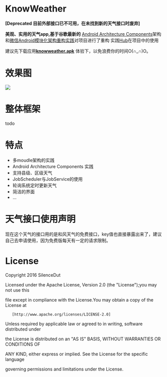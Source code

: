 
# KnowWeather
**[Deprecated 目前外部接口已不可用，在未找到新的天气接口时废弃]**

**美观、实用的天气app,基于谷歌最新的**
[Android Architecture Components](https://developer.android.com/topic/libraries/architecture/index.html)架构和[微信Android模块化架构重构实践](https://mp.weixin.qq.com/s?__biz=MzAwNDY1ODY2OQ==&mid=2649286672&idx=1&sn=4d9db00c496fcafd1d3e01d69af083f9)对项目进行了重构
实践[Hub](https://github.com/SilenceDut/Hub)在项目中的使用


建议先下载应用[**knowweather.apk**](https://github.com/SilenceDut/KnowWeather/blob/master/apk/knowweather.apk?raw=true) 体验下，以免浪费你的时间O(∩_∩)O。

# 效果图
![](http://ww2.sinaimg.cn/large/006y8lVagw1faiecmxxx2j312w0dwtci.jpg)

# 整体框架

todo



# 特点
 * 多moudle架构的实践
 * Android Architecture Components 实践
 * 支持县级、区级天气
 * JobScheduler与JobService的使用
 * 轮询系统定时更新天气
 * 简洁的界面
 * ...
 

 
# 天气接口使用声明
 
现在这个天气的接口用的是和风天气的免费接口，key值也直接暴露出来了，建议自己去申请使用，因为免费版每天有一定的请求限制。
 

# License

Copyright 2016 SilenceDut

Licensed under the Apache License, Version 2.0 (the "License");you may not use this 

file except in compliance with the License.You may obtain a copy of the License at

       [http://www.apache.org/licenses/LICENSE-2.0]

Unless required by applicable law or agreed to in writing, software distributed under 

the License is distributed on an "AS IS" BASIS, WITHOUT WARRANTIES OR CONDITIONS OF 

ANY KIND, either express or implied. See the License for the specific language 

governing permissions and limitations under the License.
